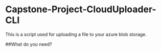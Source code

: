 # Capstone-Project-CloudUploader-CLI
This is a script used for uploading a file to your azure blob storage. 

##What do you need?
